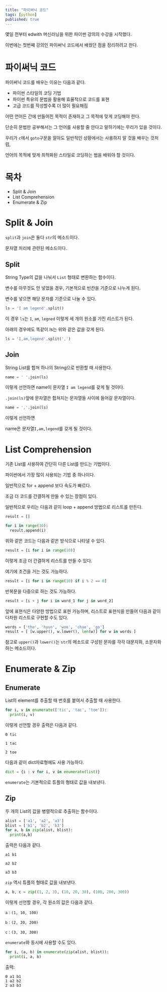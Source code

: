 ```yaml
---
title: "파이써닉 코드"
tags: [python]
published: true
---
```

몇일 전부터 edwith 머신러닝을 위한 파이썬 강의의 수강을 시작했다.

이번에는 첫번째 강의인 파이써닉 코드에서 배웠던 점을 정리하려고 한다.

# 파이써닉 코드

파이써닉 코드를 배우는 이유는 다음과 같다.

- 파이썬 스타일의 코딩 기법
- 파이썬 특유의 문법을 활용해 효율적으로 코드를 표현
- 고급 코드를 작성할수록 더 많이 필요해짐

어떤 언어든 간에 만들어진 목적이 존재하고 그 목적에 맞게 코딩해야 한다.

단순히 문법만 공부해서는 그 언어를 사용할 줄 안다고 말하기에는 무리가 있을 것이다.

우리가 `c`에서 `goto`구문을 알아도 일반적인 상황에서는 사용하지 말 것을 배우는 것처럼,

언어의 목적에 맞게 최적화된 스타일로 코딩하는 법을 배워야 할 것이다.

# 목차

- Split & Join
- List Comprehension
- Enumerate & Zip

# Split & Join

`split`과 `join`은 둘다 `str`의 메소드이다.

문자열 처리에 관련된 메소드이다.

## Split
String Type의 값을 나눠서 `List` 형태로 변환하는 함수이다.

변수를 아무것도 안 넣었을 경우, 기본적으로 빈칸을 기준으로 나누게 된다.

변수를 넣으면 해당 문자를 기준으로 나눌 수 있다.

```python
ls = 'I am legend'.split()
```
이 경우 `ls`는 `I`, `am`, `legned` 이렇게 세 개의 원소를 가진 리스트가 된다.

아래의 경우에도 똑같이 ls는 위와 같은 값을 갖게 된다.
```python
ls = 'I,am,legend'.split(',')
```

## Join
String List를 합쳐 하나의 String으로 반환할 때 사용한다.

```python
name = ' '.join(ls)
```
이렇게 선언하면 name이 문자열 `I am legend`를 갖게 될 것이다.

`.join(ls)`앞에 문자열은 합쳐지는 문자열들 사이에 들어갈 문자열이다.

```python
name = ','.join(ls)
```
이렇게 선언하면 

name은 문자열`I,am,legend`를 갖게 될 것이다.

# List Comprehension
기존 List를 사용하여 간단히 다른 List를 만드는 기법이다.

파이썬에서 가장 많이 사용되는 기법 중 하나이다.

일반적으로 for + append 보다 속도가 빠르다.

조금 더 코드를 간결하게 만들 수 있는 장점이 있다.

일반적으로 우리는 다음과 같이 loop + append 방법으로 리스트를 만든다.
```python
result = []

for i in range(10):
  result.append(i)
```
위와 같은 코드는 다음과 같은 방식으로 나타낼 수 있다.
```python
result = [i for i in range(10)]
```
이렇게 조금 더 간결하게 리스트를 만들 수 있다.

여기에 조건을 거는 것도 가능하다.
```python
result = [i for i in range(10) if i % 2 == 0]
```

반복문을 다중으로 하는 것도 가능하다.
```python
result = [i + j for i in word_1 for j in word_2]
```

앞에 표현식은 다양한 방법으로 표현 가능하며, 리스트로 표현식을 만들어 다음과 같이 다차원 리스트로 구현할 수도 있다.
```python
words = ['the', 'hyun', 'woo', 'chae', 'go']
result = [ [w.upper(), w.lower(), len(w)] for w in words ]
```
참고로 `upper()`과 `lower()`는 `str`의 메소드로 구성된 문자를 각각 대문자화, 소문자화 하는 메소드이다.

# Enumerate & Zip

## Enumerate

List의 element를 추출할 때 번호를 붙여서 추출할 때 사용한다.
```python
for i, v in enumerate(['tic', 'tac', 'toe']):
  print(i, v)
```

이렇게 선언할 경우 출력은 다음과 같다.
```
0 tic

1 tac

2 toe
```
다음과 같이 dict자료형에도 사용 가능하다.

```python
dict = {i : v for i, v in enumerate(list)}
```

`enumerate`는 기본적으로 튜플의 형태로 값을 내보낸다.

## Zip

두 개의 List의 값을 병렬적으로 추출하는 함수이다.
```python
alist = ['a1', 'a2', 'a3']
blist = ['b1', 'b2', 'b3']
for a, b in zip(alist, blist):
  print(a,b)
```
출력은 다음과 같다.
```
a1 b1

a2 b2

a3 b3
```
`zip` 역시 튜플의 형태로 값을 내보낸다.
```python
a, b, c = zip((1, 2, 3), (10, 20, 30), (100, 200, 300))
```
이렇게 선언할 경우, 각 원소의 값은 다음과 같다.

`a` : `(1, 10, 100)`

`b` : `(2, 20, 200)`

`c` : `(3, 30, 300)`

`enumerate`와 동시에 사용할 수도 있다.

```python
for i, (a, b) in enumerate(zip(alist, blist)):
  print(i, a, b)
```
출력:
```
0 a1 b1
1 a2 b2
2 a3 b3
```
